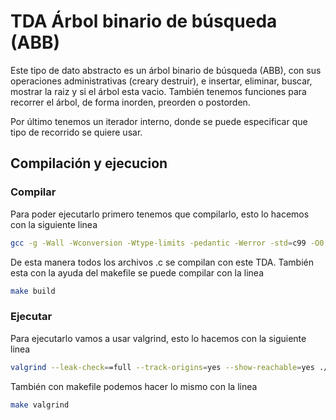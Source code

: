 # TDA Árbol binario de búsqueda (ABB)

Este tipo de dato abstracto es un árbol binario de búsqueda (ABB), con sus operaciones administrativas (creary destruir), e insertar, eliminar, buscar, mostrar la raiz y si el árbol esta vacio. También tenemos funciones para recorrer el árbol, de forma inorden, preorden o postorden.

Por último tenemos un iterador interno, donde se puede especificar que tipo de recorrido se quiere usar.

## Compilación y ejecucion

### Compilar
    
Para poder ejecutarlo primero tenemos que compilarlo, esto lo hacemos con la siguiente linea
``` bash
gcc -g -Wall -Wconversion -Wtype-limits -pedantic -Werror -std=c99 -O0 *.c -o abb 
```
De esta manera todos los archivos .c se compilan con este TDA. También esta con la ayuda del makefile se puede compilar con la linea
``` bash
make build
```
    
### Ejecutar

Para ejecutarlo vamos a usar valgrind, esto lo hacemos con la siguiente linea
``` bash
valgrind --leak-check==full --track-origins=yes --show-reachable=yes ./abb
```
También con makefile podemos hacer lo mismo con la linea
``` bash
make valgrind
```

